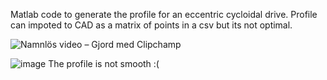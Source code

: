Matlab code to generate the profile for an eccentric cycloidal drive. Profile can impoted to CAD as a matrix of points in a csv but its not optimal.

![Namnlös video – Gjord med Clipchamp](https://github.com/user-attachments/assets/2c41c4fd-9895-4164-ba4b-4c056fc40a64)

![image](https://github.com/user-attachments/assets/32737077-76dc-4ed7-bcdb-536a0a989665)
The profile is not smooth :(
